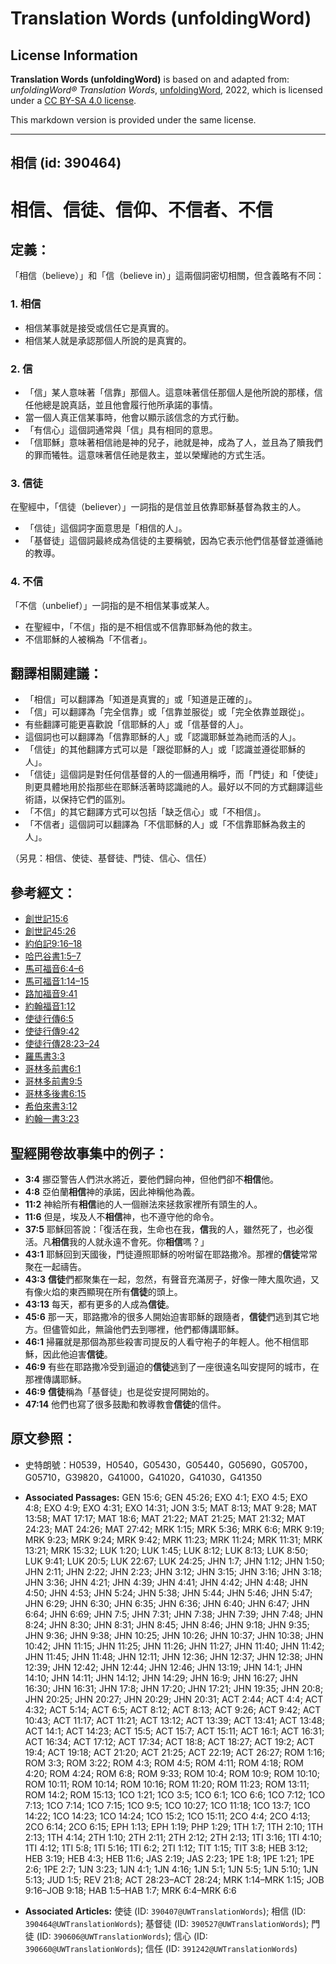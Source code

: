 # Translation Words (unfoldingWord)

## License Information

**Translation Words (unfoldingWord)** is based on and adapted from: _unfoldingWord® Translation Words_, [unfoldingWord](https://unfoldingword.org/utw), 2022, which is licensed under a [CC BY-SA 4.0 license](https://creativecommons.org/licenses/by-sa/4.0/legalcode.en).

This markdown version is provided under the same license.



--------------------------------

## 相信 (id: 390464)

相信、信徒、信仰、不信者、不信
===============

定義：
---

「相信（believe）」和「信（believe in）」這兩個詞密切相關，但含義略有不同：

### 1\. 相信

* 相信某事就是接受或信任它是真實的。
* 相信某人就是承認那個人所說的是真實的。

### 2\. 信

* 「信」某人意味著「信靠」那個人。這意味著信任那個人是他所說的那樣，信任他總是說真話，並且他會履行他所承諾的事情。
* 當一個人真正信某事時，他會以顯示該信念的方式行動。
* 「有信心」這個詞通常與「信」具有相同的意思。
* 「信耶穌」意味著相信祂是神的兒子，祂就是神，成為了人，並且為了贖我們的罪而犧牲。這意味著信任祂是救主，並以榮耀祂的方式生活。

### 3\. 信徒

在聖經中，「信徒（believer）」一詞指的是信並且依靠耶穌基督為救主的人。

* 「信徒」這個詞字面意思是「相信的人」。
* 「基督徒」這個詞最終成為信徒的主要稱號，因為它表示他們信基督並遵循祂的教導。

### 4\. 不信

「不信（unbelief）」一詞指的是不相信某事或某人。

* 在聖經中，「不信」指的是不相信或不信靠耶穌為他的救主。
* 不信耶穌的人被稱為「不信者」。

翻譯相關建議：
-------

* 「相信」可以翻譯為「知道是真實的」或「知道是正確的」。
* 「信」可以翻譯為「完全信靠」或「信靠並服從」或「完全依靠並跟從」。
* 有些翻譯可能更喜歡說「信耶穌的人」或「信基督的人」。
* 這個詞也可以翻譯為「信靠耶穌的人」或「認識耶穌並為祂而活的人」。
* 「信徒」的其他翻譯方式可以是「跟從耶穌的人」或「認識並遵從耶穌的人」。
* 「信徒」這個詞是對任何信基督的人的一個通用稱呼，而「門徒」和「使徒」則更具體地用於指那些在耶穌活著時認識祂的人。最好以不同的方式翻譯這些術語，以保持它們的區別。
* 「不信」的其它翻譯方式可以包括「缺乏信心」或「不相信」。
* 「不信者」這個詞可以翻譯為「不信耶穌的人」或「不信靠耶穌為救主的人」。

（另見：相信、使徒、基督徒、門徒、信心、信任）

參考經文：
-----

* [創世記15:6](https://ref.ly/Gen15:6)
* [創世記45:26](https://ref.ly/Gen45:26)
* [約伯記9:16–18](https://ref.ly/Job9:16-Job9:18)
* [哈巴谷書1:5–7](https://ref.ly/Hab1:5-Hab1:7)
* [馬可福音6:4–6](https://ref.ly/Mark6:4-Mark6:6)
* [馬可福音1:14–15](https://ref.ly/Mark1:14-Mark1:15)
* [路加福音9:41](https://ref.ly/Luke9:41)
* [約翰福音1:12](https://ref.ly/John1:12)
* [使徒行傳6:5](https://ref.ly/Acts6:5)
* [使徒行傳9:42](https://ref.ly/Acts9:42)
* [使徒行傳28:23–24](https://ref.ly/Acts28:23-Acts28:24)
* [羅馬書3:3](https://ref.ly/Rom3:3)
* [哥林多前書6:1](https://ref.ly/1Cor6:1)
* [哥林多前書9:5](https://ref.ly/1Cor9:5)
* [哥林多後書6:15](https://ref.ly/2Cor6:15)
* [希伯來書3:12](https://ref.ly/Heb3:12)
* [約翰一書3:23](https://ref.ly/1John3:23)

聖經開卷故事集中的例子：
------------

* **3:4** 挪亞警告人們洪水將近，要他們歸向神，但他們卻不**相信**他。
* **4:8** 亞伯蘭**相信**神的承諾，因此神稱他為義。
* **11:2** 神給所有**相信**祂的人一個辦法來拯救家裡所有頭生的人。
* **11:6** 但是，埃及人不**相信**神，也不遵守他的命令。
* **37:5** 耶穌回答說：「復活在我，生命也在我，**信**我的人，雖然死了，也必復活。凡**相信**我的人就永遠不會死。你**相信**嗎？」
* **43:1** 耶穌回到天國後，門徒遵照耶穌的吩咐留在耶路撒冷。那裡的**信徒**常常聚在一起禱告。
* **43:3** **信徒**們都聚集在一起，忽然，有聲音充滿房子，好像一陣大風吹過，又有像火焰的東西顯現在所有**信徒**的頭上。
* **43:13** 每天，都有更多的人成為**信徒**。
* **45:6** 那一天，耶路撒冷的很多人開始迫害耶穌的跟隨者，**信徒**們逃到其它地方。但儘管如此，無論他們去到哪裡，他們都傳講耶穌。
* **46:1** 掃羅就是那個為那些殺害司提反的人看守袍子的年輕人。他不相信耶穌，因此他迫害**信徒**。
* **46:9** 有些在耶路撒冷受到逼迫的**信徒**逃到了一座很遠名叫安提阿的城市，在那裡傳講耶穌。
* **46:9** **信徒**稱為「基督徒」也是從安提阿開始的。
* **47:14** 他們也寫了很多鼓勵和教導教會**信徒**的信件。

原文參照：
-----

* 史特朗號：H0539，H0540，G05430，G05440，G05690，G05700，G05710，G39820，G41000，G41020，G41030，G41350

* **Associated Passages:** GEN 15:6; GEN 45:26; EXO 4:1; EXO 4:5; EXO 4:8; EXO 4:9; EXO 4:31; EXO 14:31; JON 3:5; MAT 8:13; MAT 9:28; MAT 13:58; MAT 17:17; MAT 18:6; MAT 21:22; MAT 21:25; MAT 21:32; MAT 24:23; MAT 24:26; MAT 27:42; MRK 1:15; MRK 5:36; MRK 6:6; MRK 9:19; MRK 9:23; MRK 9:24; MRK 9:42; MRK 11:23; MRK 11:24; MRK 11:31; MRK 13:21; MRK 15:32; LUK 1:20; LUK 1:45; LUK 8:12; LUK 8:13; LUK 8:50; LUK 9:41; LUK 20:5; LUK 22:67; LUK 24:25; JHN 1:7; JHN 1:12; JHN 1:50; JHN 2:11; JHN 2:22; JHN 2:23; JHN 3:12; JHN 3:15; JHN 3:16; JHN 3:18; JHN 3:36; JHN 4:21; JHN 4:39; JHN 4:41; JHN 4:42; JHN 4:48; JHN 4:50; JHN 4:53; JHN 5:24; JHN 5:38; JHN 5:44; JHN 5:46; JHN 5:47; JHN 6:29; JHN 6:30; JHN 6:35; JHN 6:36; JHN 6:40; JHN 6:47; JHN 6:64; JHN 6:69; JHN 7:5; JHN 7:31; JHN 7:38; JHN 7:39; JHN 7:48; JHN 8:24; JHN 8:30; JHN 8:31; JHN 8:45; JHN 8:46; JHN 9:18; JHN 9:35; JHN 9:36; JHN 9:38; JHN 10:25; JHN 10:26; JHN 10:37; JHN 10:38; JHN 10:42; JHN 11:15; JHN 11:25; JHN 11:26; JHN 11:27; JHN 11:40; JHN 11:42; JHN 11:45; JHN 11:48; JHN 12:11; JHN 12:36; JHN 12:37; JHN 12:38; JHN 12:39; JHN 12:42; JHN 12:44; JHN 12:46; JHN 13:19; JHN 14:1; JHN 14:10; JHN 14:11; JHN 14:12; JHN 14:29; JHN 16:9; JHN 16:27; JHN 16:30; JHN 16:31; JHN 17:8; JHN 17:20; JHN 17:21; JHN 19:35; JHN 20:8; JHN 20:25; JHN 20:27; JHN 20:29; JHN 20:31; ACT 2:44; ACT 4:4; ACT 4:32; ACT 5:14; ACT 6:5; ACT 8:12; ACT 8:13; ACT 9:26; ACT 9:42; ACT 10:43; ACT 11:17; ACT 11:21; ACT 13:12; ACT 13:39; ACT 13:41; ACT 13:48; ACT 14:1; ACT 14:23; ACT 15:5; ACT 15:7; ACT 15:11; ACT 16:1; ACT 16:31; ACT 16:34; ACT 17:12; ACT 17:34; ACT 18:8; ACT 18:27; ACT 19:2; ACT 19:4; ACT 19:18; ACT 21:20; ACT 21:25; ACT 22:19; ACT 26:27; ROM 1:16; ROM 3:3; ROM 3:22; ROM 4:3; ROM 4:5; ROM 4:11; ROM 4:18; ROM 4:20; ROM 4:24; ROM 6:8; ROM 9:33; ROM 10:4; ROM 10:9; ROM 10:10; ROM 10:11; ROM 10:14; ROM 10:16; ROM 11:20; ROM 11:23; ROM 13:11; ROM 14:2; ROM 15:13; 1CO 1:21; 1CO 3:5; 1CO 6:1; 1CO 6:6; 1CO 7:12; 1CO 7:13; 1CO 7:14; 1CO 7:15; 1CO 9:5; 1CO 10:27; 1CO 11:18; 1CO 13:7; 1CO 14:22; 1CO 14:23; 1CO 14:24; 1CO 15:2; 1CO 15:11; 2CO 4:4; 2CO 4:13; 2CO 6:14; 2CO 6:15; EPH 1:13; EPH 1:19; PHP 1:29; 1TH 1:7; 1TH 2:10; 1TH 2:13; 1TH 4:14; 2TH 1:10; 2TH 2:11; 2TH 2:12; 2TH 2:13; 1TI 3:16; 1TI 4:10; 1TI 4:12; 1TI 5:8; 1TI 5:16; 1TI 6:2; 2TI 1:12; TIT 1:15; TIT 3:8; HEB 3:12; HEB 3:19; HEB 4:3; HEB 11:6; JAS 2:19; JAS 2:23; 1PE 1:8; 1PE 1:21; 1PE 2:6; 1PE 2:7; 1JN 3:23; 1JN 4:1; 1JN 4:16; 1JN 5:1; 1JN 5:5; 1JN 5:10; 1JN 5:13; JUD 1:5; REV 21:8; ACT 28:23–ACT 28:24; MRK 1:14–MRK 1:15; JOB 9:16–JOB 9:18; HAB 1:5–HAB 1:7; MRK 6:4–MRK 6:6
* **Associated Articles:** 使徒 (ID: `390407@UWTranslationWords`); 相信 (ID: `390464@UWTranslationWords`); 基督徒 (ID: `390527@UWTranslationWords`); 門徒 (ID: `390606@UWTranslationWords`); 信心 (ID: `390660@UWTranslationWords`); 信任 (ID: `391242@UWTranslationWords`)

